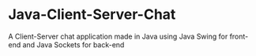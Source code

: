 # Java-Client-Server-Chat
A Client-Server chat application made in Java using Java Swing for front-end and Java Sockets for back-end
